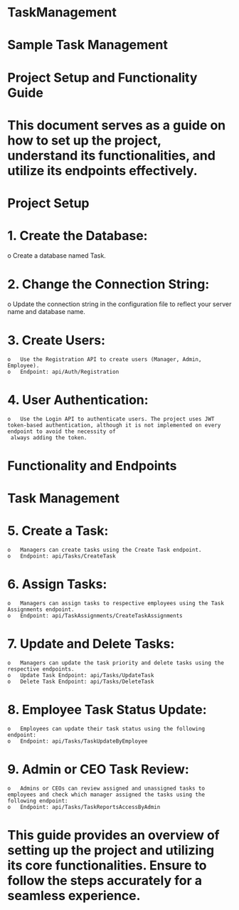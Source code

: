 # TaskManagement
# Sample Task Management
# Project Setup and Functionality Guide
# This document serves as a guide on how to set up the project, understand its functionalities, and utilize its endpoints effectively.
# Project Setup
# 1.	Create the Database:
  o	Create a database named Task.
# 2.	Change the Connection String:
   o	Update the connection string in the configuration file to reflect your server name and database name.
# 3.	Create Users:
    o	Use the Registration API to create users (Manager, Admin, Employee).
    o	Endpoint: api/Auth/Registration
# 4.	User Authentication:
    o	Use the Login API to authenticate users. The project uses JWT token-based authentication, although it is not implemented on every endpoint to avoid the necessity of 
     always adding the token.
# Functionality and Endpoints
# Task Management
# 5.	Create a Task:
    o	Managers can create tasks using the Create Task endpoint.
    o	Endpoint: api/Tasks/CreateTask
# 6.	Assign Tasks:
    o	Managers can assign tasks to respective employees using the Task Assignments endpoint.
    o	Endpoint: api/TaskAssignments/CreateTaskAssignments
# 7.	Update and Delete Tasks:
    o	Managers can update the task priority and delete tasks using the respective endpoints.
    o	Update Task Endpoint: api/Tasks/UpdateTask
    o	Delete Task Endpoint: api/Tasks/DeleteTask
# 8.	Employee Task Status Update:
    o	Employees can update their task status using the following endpoint:
    o	Endpoint: api/Tasks/TaskUpdateByEmployee
# 9.	Admin or CEO Task Review:
    o	Admins or CEOs can review assigned and unassigned tasks to employees and check which manager assigned the tasks using the following endpoint:
    o	Endpoint: api/Tasks/TaskReportsAccessByAdmin
# This guide provides an overview of setting up the project and utilizing its core functionalities. Ensure to follow the steps accurately for a seamless experience.
